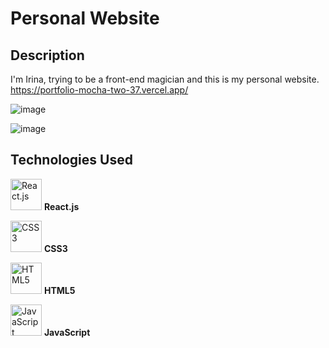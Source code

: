 # Personal Website

## Description

I'm Irina, trying to be a front-end magician and this is my personal website.
https://portfolio-mocha-two-37.vercel.app/

![image](https://github.com/Irina923-ar/Peersonal-Website/assets/112747712/910d11cd-aba6-4696-a478-ca83fff1e06e)

![image](https://github.com/Irina923-ar/Peersonal-Website/assets/112747712/dd04c15f-2c89-48a5-915a-23c7b965840d)


## Technologies Used

<img src="https://reactjs.org/logo-og.png" width="50" alt="React.js"> **React.js**

<img src="https://upload.wikimedia.org/wikipedia/commons/d/d5/CSS3_logo_and_wordmark.svg" width="50" alt="CSS3"> **CSS3**

<img src="https://upload.wikimedia.org/wikipedia/commons/6/61/HTML5_logo_and_wordmark.svg" width="50" alt="HTML5"> **HTML5**

<img src="https://upload.wikimedia.org/wikipedia/commons/6/6a/JavaScript-logo.png" width="50" alt="JavaScript"> **JavaScript**

